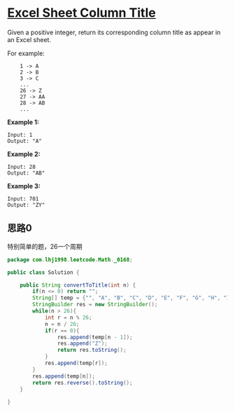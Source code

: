 # [Excel Sheet Column Title](https://leetcode.com/problems/excel-sheet-column-title/)

Given a positive integer, return its corresponding column title as appear in an Excel sheet.

For example:

```
    1 -> A
    2 -> B
    3 -> C
    ...
    26 -> Z
    27 -> AA
    28 -> AB 
    ...
```

**Example 1:**

```
Input: 1
Output: "A"
```

**Example 2:**

```
Input: 28
Output: "AB"
```

**Example 3:**

```
Input: 701
Output: "ZY"
```

## 思路0

特别简单的题，26一个周期

```java
package com.lhj1998.leetcode.Math._0168;

public class Solution {

    public String convertToTitle(int n) {
        if(n <= 0) return "";
        String[] temp = {"", "A", "B", "C", "D", "E", "F", "G", "H", "I", "J", "K", "L", "M", "N", "O", "P", "Q", "R", "S", "T", "U", "V", "W", "X", "Y", "Z"};
        StringBuilder res = new StringBuilder();
        while(n > 26){
            int r = n % 26;
            n = n / 26;
            if(r == 0){
                res.append(temp[n - 1]);
                res.append("Z");
                return res.toString();
            }
            res.append(temp[r]);
        }
        res.append(temp[n]);
        return res.reverse().toString();
    }
    
}

```

